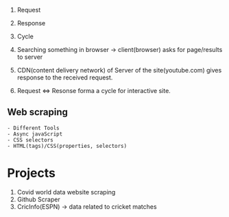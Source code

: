 1. Request
2. Response
3. Cycle

1. Searching something in browser -> client(browser) asks for page/results to server

2. CDN(content delivery network) of Server of the site(youtube.com) gives response to the received request.

3. Request <=> Resonse forma a cycle for interactive site.


## Web scraping    
    - Different Tools
    - Async javaScript
    - CSS selectors
    - HTML(tags)/CSS(properties, selectors) 


# Projects
1. Covid world data website scraping
2. Github Scraper
3. CricInfo(ESPN) -> data related to cricket matches